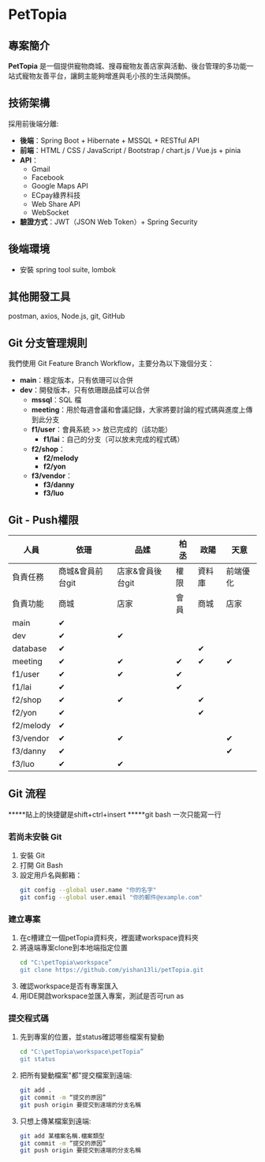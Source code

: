 # PetTopia

## 專案簡介
**PetTopia** 是一個提供寵物商城、搜尋寵物友善店家與活動、後台管理的多功能一站式寵物友善平台，讓飼主能夠增進與毛小孩的生活與關係。

## 技術架構
採用前後端分離:
- **後端**：Spring Boot + Hibernate + MSSQL + RESTful API
- **前端**：HTML / CSS / JavaScript / Bootstrap / chart.js / Vue.js + pinia
- **API**：
  - Gmail
  - Facebook
  - Google Maps API
  - ECpay綠界科技
  - Web Share API
  - WebSocket
- **驗證方式**：JWT（JSON Web Token）+ Spring Security

## 後端環境
- 安裝 spring tool suite, lombok

## 其他開發工具
postman, axios, Node.js, git, GitHub

## Git 分支管理規則
我們使用 Git Feature Branch Workflow，主要分為以下幾個分支：
- **main**：穩定版本，只有依珊可以合併
- **dev**：開發版本，只有依珊跟品媃可以合併
  - **mssql**：SQL 檔
  - **meeting**：用於每週會議和會議記錄，大家將要討論的程式碼與進度上傳到此分支
  - **f1/user**：會員系統 >> 放已完成的（該功能）
    - **f1/lai**：自己的分支（可以放未完成的程式碼）
  - **f2/shop**：
    - **f2/melody**
    - **f2/yon**
  - **f3/vendor**：
    - **f3/danny**
    - **f3/luo**

## Git - Push權限

| 人員 | 依珊 | 品媃 | 柏丞 | 政陽 | 天意 |
|------|------|------|------|------|------|
| 負責任務 | 商城&會員前台git | 店家&會員後台git | 權限 | 資料庫 | 前端優化 |
| 負責功能 | 商城 | 店家 | 會員 | 商城 | 店家 |
| main | ✔ |  |  |  |  |
| dev | ✔ | ✔ |  |  |  |
| database |✔  |  |  | ✔ |  |
| meeting | ✔ | ✔ | ✔ | ✔ | ✔ |
| f1/user | ✔ | ✔ | ✔ |  |  |
| f1/lai |✔  |  | ✔ |  |  |
| f2/shop | ✔ | ✔ |  | ✔ |  |
| f2/yon | ✔ |  |  | ✔ |  |
| f2/melody | ✔ |  |  |  |  |
| f3/vendor | ✔ | ✔ |  |  | ✔ |
| f3/danny | ✔ |  |  |  | ✔ |
| f3/luo | ✔ | ✔ |  |  |  |

## Git 流程
*****貼上的快捷鍵是shift+ctrl+insert
*****git bash 一次只能寫一行
### 若尚未安裝 Git
1. 安裝 Git
2. 打開 Git Bash
3. 設定用戶名與郵箱：
   ```bash
   git config --global user.name "你的名字"
   git config --global user.email "你的郵件@example.com"
### 建立專案
1. 在c槽建立一個petTopia資料夾，裡面建workspace資料夾
2. 將遠端專案clone到本地端指定位置
    ```bash
    cd "C:\petTopia\workspace”
    git clone https://github.com/yishan13li/petTopia.git
3. 確認workspace是否有專案匯入
4. 用IDE開啟workspace並匯入專案，測試是否可run as

### 提交程式碼
1. 先到專案的位置，並status確認哪些檔案有變動
    ```bash
    cd "C:\petTopia\workspace\petTopia”  
    git status 
2. 把所有變動檔案"都"提交檔案到遠端:
    ```bash
    git add .
    git commit -m “提交的原因”
    git push origin 要提交到遠端的分支名稱
3. 只想上傳某檔案到遠端:
    ```bash
    git add 某檔案名稱.檔案類型
    git commit -m “提交的原因”
    git push origin 要提交到遠端的分支名稱

